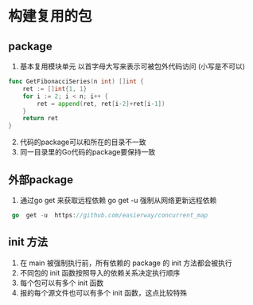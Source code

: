 # 构建复用的包

## package
1. 基本复用模块单元
    以首字母大写来表示可被包外代码访问 (小写是不可以)
```go
func GetFibonacciSeries(n int) []int {
	ret := []int{1, 1}
	for i := 2; i < n; i++ {
		ret = append(ret, ret[i-2]+ret[i-1])
	}
	return ret
}
```

2. 代码的package可以和所在的目录不一致
3. 同一目录里的Go代码的package要保持一致

## 外部package
1. 通过go get 来获取远程依赖
    go get -u 强制从网络更新远程依赖
```go
 go  get -u  https://github.com/easierway/concurrent_map
```

## init 方法

1. 在 main 被强制执行前，所有依赖的 package 的 init 方法都会被执行
2. 不同包的 init 函数按照导入的依赖关系决定执行顺序
3. 每个包可以有多个 init 函数
4. 报的每个源文件也可以有多个 init 函数，这点比较特殊